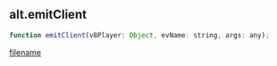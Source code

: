 ## alt.emitClient

```js
function emitClient(v8Player: Object, evName: string, args: any);
```

[filename](method_emitClient_m.md ':include')